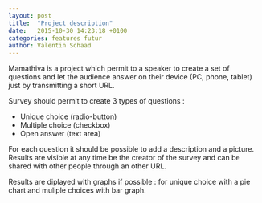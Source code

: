 ```yaml
---
layout: post
title:  "Project description"
date:   2015-10-30 14:23:18 +0100
categories: features futur
author: Valentin Schaad
---
```


Mamathiva is a project which permit to a speaker to create a set of questions and let the audience answer on their device (PC, phone, tablet) just by transmitting a short URL.

Survey should permit to create 3 types of questions :

 * Unique choice (radio-button)
 * Multiple choice (checkbox)
 * Open answer (text area)

For each question it should be possible to add a description and a picture. Results are visible at any time be the creator of the survey and can be shared with other people through an other URL.

Results are diplayed with graphs if possible : for unique choice with a pie chart and muliple choices with bar graph. 
